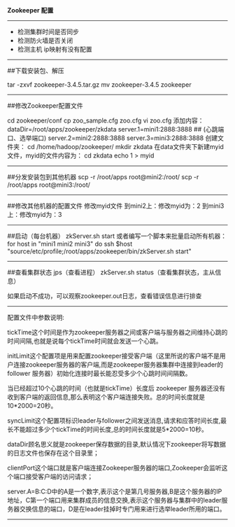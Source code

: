 **Zookeeper 配置**

-------------------------------------------------------------------
- 检测集群时间是否同步  
- 检测防火墙是否关闭  
- 检测主机 ip映射有没有配置  

-------------------------------------------------------------------

##下载安装包、解压

tar -zxvf zookeeper-3.4.5.tar.gz
mv zookeeper-3.4.5 zookeeper 

-------------------------------------------------------------------

##修改Zookeeper配置文件

cd zookeeper/conf
cp zoo_sample.cfg zoo.cfg
vi zoo.cfg
添加内容：
dataDir=/root/apps/zookeeper/zkdata
server.1=mini1:2888:3888     ## (心跳端口、选举端口)
server.2=mini2:2888:3888
server.3=mini3:2888:3888
创建文件夹：
cd /home/hadoop/zookeeper/
mkdir zkdata
在data文件夹下新建myid文件，myid的文件内容为：
cd zkdata
echo 1 > myid 

-------------------------------------------------------------------
##分发安装包到其他机器 
scp -r /root/apps root@mini2:/root/
scp -r /root/apps root@mini3:/root/

-------------------------------------------------------------------

##修改其他机器的配置文件
修改myid文件
到mini2上：修改myid为：2
到mini3上：修改myid为：3

-------------------------------------------------------------------
##启动（每台机器）
zkServer.sh start
或者编写一个脚本来批量启动所有机器：
for host in "mini1 mini2 mini3"
do
ssh $host "source/etc/profile;/root/apps/zookeeper/bin/zkServer.sh start"

-------------------------------------------------------------------
##查看集群状态
jps（查看进程）
zkServer.sh status（查看集群状态，主从信息）

如果启动不成功，可以观察zookeeper.out日志，查看错误信息进行排查

-------------------------------------------------------------
配置文件中参数说明:

tickTime这个时间是作为zookeeper服务器之间或客户端与服务器之间维持心跳的时间间隔,也就是说每个tickTime时间就会发送一个心跳。

initLimit这个配置项是用来配置zookeeper接受客户端（这里所说的客户端不是用户连接zookeeper服务器的客户端,而是zookeeper服务器集群中连接到leader的follower 服务器）初始化连接时最长能忍受多少个心跳时间间隔数。

当已经超过10个心跳的时间（也就是tickTime）长度后 zookeeper 服务器还没有收到客户端的返回信息,那么表明这个客户端连接失败。总的时间长度就是 10*2000=20秒。

syncLimit这个配置项标识leader与follower之间发送消息,请求和应答时间长度,最长不能超过多少个tickTime的时间长度,总的时间长度就是5*2000=10秒。

dataDir顾名思义就是zookeeper保存数据的目录,默认情况下zookeeper将写数据的日志文件也保存在这个目录里；

clientPort这个端口就是客户端连接Zookeeper服务器的端口,Zookeeper会监听这个端口接受客户端的访问请求；

server.A=B:C:D中的A是一个数字,表示这个是第几号服务器,B是这个服务器的IP地址，C第一个端口用来集群成员的信息交换,表示这个服务器与集群中的leader服务器交换信息的端口，D是在leader挂掉时专门用来进行选举leader所用的端口。

----------------------------------------------------------------
